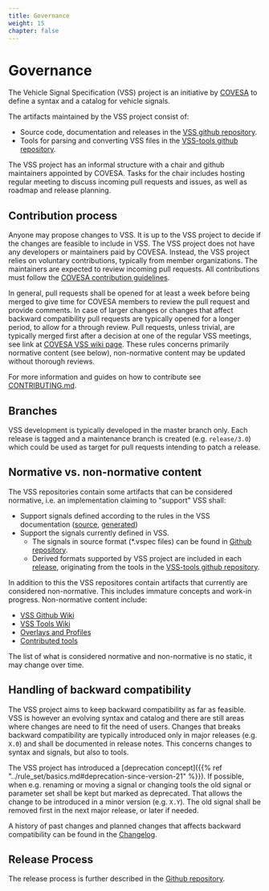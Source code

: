 ```yaml
---
title: Governance
weight: 15
chapter: false
---
```


# Governance

The Vehicle Signal Specification (VSS) project is an initiative by [COVESA](https://covesa.global/) to define a syntax and a catalog for vehicle signals.

The artifacts maintained by the VSS project consist of:

* Source code, documentation and releases in the [VSS github repository](https://github.com/COVESA/vehicle_signal_specification).
* Tools for parsing and converting VSS files in the [VSS-tools github repository](https://github.com/COVESA/vss-tools).

The VSS project has an informal structure with a chair and github maintainers appointed by COVESA.
Tasks for the chair includes hosting regular meeting to discuss incoming pull requests and issues, as well as roadmap and release planning.

## Contribution process

Anyone may propose changes to VSS. It is up to the VSS project to decide if the changes are feasible to include in VSS.
The VSS project does not have any developers or maintainers paid by COVESA.
Instead, the VSS project relies on voluntary contributions, typically from member organizations.
The maintainers are expected to review incoming pull requests.
All contributions must follow the [COVESA contribution guidelines](https://covesa.global/contribute).

In general, pull requests shall be opened for at least a week before being merged to give time for COVESA members to review the pull request and provide comments.
In case of larger changes or changes that affect backward compatibility pull requests are typically opened for a longer period, to allow for a through review.
Pull requests, unless trivial, are typically merged first after a decision at one of the regular VSS meetings, see link at [COVESA VSS wiki page](https://wiki.covesa.global/display/WIK4/VSS+-+Vehicle+Signal+Specification).
These rules concerns primarily normative content (see below), non-normative content may be updated without thorough reviews.

For more information and guides on how to contribute see [CONTRIBUTING.md](https://github.com/COVESA/vehicle_signal_specification/blob/master/CONTRIBUTING.md).

## Branches

VSS development is typically developed in the master branch only.
Each release is tagged and a maintenance branch is created (e.g. `release/3.0`) which could be used as target for pull requests intending to patch a release.

## Normative vs. non-normative content

The VSS repositories contain some artifacts that can be considered normative, i.e. an implementation claiming to "support" VSS shall:

* Support signals defined according to the rules in the VSS documentation
  ([source](https://github.com/COVESA/vehicle_signal_specification/tree/master/docs-gen), [generated](https://covesa.github.io/vehicle_signal_specification/))
* Support the signals currently defined in VSS.
    * The signals in source format (*.vspec files) can be found in [Github repository](https://github.com/COVESA/vehicle_signal_specification/tree/master/spec).
    * Derived formats supported by VSS project are included in each [release](https://github.com/COVESA/vehicle_signal_specification/releases),
      originating from the tools in the [VSS-tools github repository](https://github.com/COVESA/vss-tools).

In addition to this the VSS repositores contain artifacts that currently are considered non-normative. This includes immature concepts and work-in progress. Non-normative content include:

* [VSS Github Wiki](https://github.com/COVESA/vehicle_signal_specification/wiki)
* [VSS Tools Wiki](https://github.com/COVESA/vss-tools/wiki)
* [Overlays and Profiles](https://github.com/COVESA/vehicle_signal_specification/tree/master/overlays)
* [Contributed tools](https://github.com/COVESA/vss-tools/tree/master/contrib)

The list of what is considered normative and non-normative is no static, it may change over time.

## Handling of backward compatibility

The VSS project aims to keep backward compatibility as far as feasible.
VSS is however an evolving syntax and catalog and there are still areas where changes are need to fit the need of users.
Changes that breaks backward compatibility are typically introduced only in major releases (e.g. `X.0`) and shall be documented in release notes.
This concerns changes to syntax and signals, but also to tools.

The VSS project has introduced a [deprecation concept]({{% ref "../rule_set/basics.md#deprecation-since-version-21" %}}).
If possible, when e.g. renaming or moving a signal or changing tools the old signal or parameter set shall be kept but marked as deprecated.
That allows the change to be introduced in a minor version (e.g. `X.Y`). The old signal shall be removed first in the next major release, or later if needed.

A history of past changes and planned changes that affects backward compatibility can be found in the [Changelog](https://github.com/COVESA/vehicle_signal_specification/blob/master/CHANGELOG.md).

## Release Process

The release process is further described in the [Github repository](https://github.com/COVESA/vehicle_signal_specification/blob/master/RELEASE_PROCESS.md).
